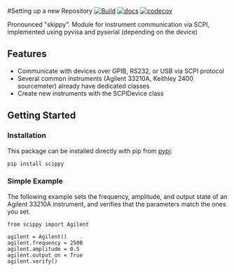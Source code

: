 #Setting up a new Repository
[![Build](https://github.com/edmundsj/pyscpi/actions/workflows/python-package-conda.yml/badge.svg)](https://github.com/edmundsj/pyscpi/actions/workflows/python-package-conda.yml) [![docs](https://github.com/edmundsj/pyscpi/actions/workflows/build-docs.yml/badge.svg)](https://github.com/edmundsj/pyscpi/actions/workflows/build-docs.yml) [![codecov](https://codecov.io/gh/edmundsj/pyscpi/branch/main/graph/badge.svg?token=VossgkNDyW)](https://codecov.io/gh/edmundsj/pyscpi)

Pronounced "skippy". Module for instrument communication via SCPI, implemented using pyvisa and pyserial (depending on the device)

## Features
- Communicate with devices over GPIB, RS232, or USB via SCPI protocol
- Several common instruments (Agilent 33210A, Keithley 2400 sourcemeter) already have dedicated classes
- Create new instruments with the SCPIDevice class

## Getting Started

### Installation

This package can be installed directly with pip from [pypi](https://pypi.org/project/scippy/): 
```
pip install scippy
```

### Simple Example
The following example sets the frequency, amplitude, and output state of an Agilent 33210A instrument, and verifies that the parameters match the ones you set.

```
from scippy import Agilent

agilent = Agilent()
agilent.frequency = 2500
agilent.amplitude = 0.5
agilent.output_on = True
agilent.verify()
